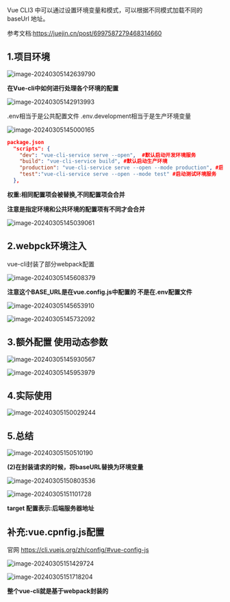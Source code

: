 Vue CLI3 中可以通过设置环境变量和模式，可以根据不同模式加载不同的 baseUrl 地址。



参考文档:https://juejin.cn/post/6997587279468314660



## 1.项目环境

![image-20240305142639790](https://ttqblogimg.oss-cn-beijing.aliyuncs.com/image-20240305142639790.png)



**在Vue-cli中如何进行处理各个环境的配置**

![image-20240305142913993](https://ttqblogimg.oss-cn-beijing.aliyuncs.com/image-20240305142913993.png)



.env相当于是公共配置文件   .env.development相当于是生产环境变量

![image-20240305145000165](https://ttqblogimg.oss-cn-beijing.aliyuncs.com/image-20240305145000165.png)



```json
package.json
  "scripts": {
    "dev": "vue-cli-service serve --open",  #默认启动开发环境服务
    "build": "vue-cli-service build", #默认启动生产环境 
    "production": "vue-cli-service serve --open --mode production", #启动生产环境服务
    "test":"vue-cli-service serve --open --mode test" #启动测试环境服务
  },
```



**权重:相同配置项会被替换,不同配置项会合并**

**注意是指定环境和公共环境的配置项有不同才会合并**

![image-20240305145039061](https://ttqblogimg.oss-cn-beijing.aliyuncs.com/image-20240305145039061.png)



## 2.webpck环境注入

vue-cli封装了部分webpack配置 

![image-20240305145608379](https://ttqblogimg.oss-cn-beijing.aliyuncs.com/image-20240305145608379.png)

**注意这个BASE_URL是在vue.config.js中配置的  不是在.env配置文件**

![image-20240305145653910](https://ttqblogimg.oss-cn-beijing.aliyuncs.com/image-20240305145653910.png)

![image-20240305145732092](https://ttqblogimg.oss-cn-beijing.aliyuncs.com/image-20240305145732092.png)



## 3.额外配置  使用动态参数

![image-20240305145930567](https://ttqblogimg.oss-cn-beijing.aliyuncs.com/image-20240305145930567.png)

![image-20240305145953979](https://ttqblogimg.oss-cn-beijing.aliyuncs.com/image-20240305145953979.png)



## 4.实际使用

![image-20240305150029244](https://ttqblogimg.oss-cn-beijing.aliyuncs.com/image-20240305150029244.png)



## 5.总结

![image-20240305150510190](https://ttqblogimg.oss-cn-beijing.aliyuncs.com/image-20240305150510190.png)



**(2)在封装请求的时候，将baseURL替换为环境变量**

![image-20240305150803536](https://ttqblogimg.oss-cn-beijing.aliyuncs.com/image-20240305150803536.png)



![image-20240305151101728](https://ttqblogimg.oss-cn-beijing.aliyuncs.com/image-20240305151101728.png)

**target 配置表示:后端服务器地址**





## 补充:vue.cpnfig.js配置

官网 https://cli.vuejs.org/zh/config/#vue-config-js

![image-20240305151429724](https://ttqblogimg.oss-cn-beijing.aliyuncs.com/image-20240305151429724.png)

![image-20240305151718204](https://ttqblogimg.oss-cn-beijing.aliyuncs.com/image-20240305151718204.png)



**整个vue-cli就是基于webpack封装的**